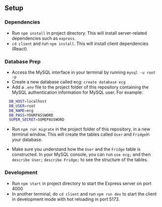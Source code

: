 ## Setup

### Dependencies

- Run `npm install` in project directory. This will install server-related dependencies such as `express`.
- `cd client` and run `npm install`. This will install client dependencies (React).

### Database Prep

- Access the MySQL interface in your terminal by running `mysql -u root -p`
- Create a new database called ecg: `create database ecg`
- Add a `.env` file to the project folder of this repository containing the MySQL authentication information for MySQL user. For example:

```bash
  DB_HOST=localhost
  DB_USER=root
  DB_NAME=ecg
  DB_PASS=YOURPASSWORD
  SUPER_SECRET=SOMEPASSWORD
```

- Run `npm run migrate` in the project folder of this repository, in a new terminal window. This will create the tables called `User` and `Fridge`in your database.

- Make sure you understand how the `User` and the `Fridge` table is constructed. In your MySQL console, you can run `use ecg;` and then `describe User;` `describe Fridge;`  to see the structure of the tables.

### Development

- Run `npm start` in project directory to start the Express server on port 4000
- In another terminal, do `cd client` and run `npm run dev` to start the client in development mode with hot reloading in port 5173.
